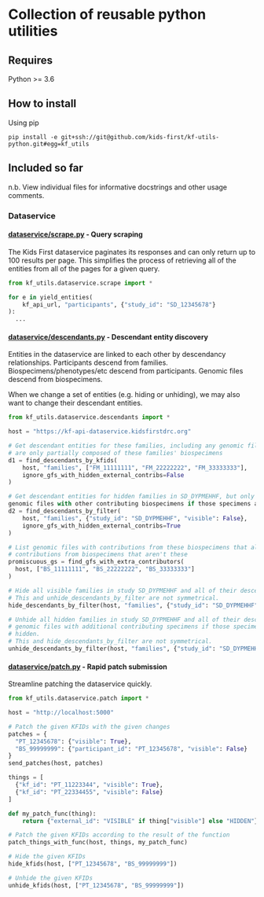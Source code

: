 # Collection of reusable python utilities

## Requires

Python >= 3.6

## How to install

Using pip

`pip install -e git+ssh://git@github.com/kids-first/kf-utils-python.git#egg=kf_utils`

## Included so far

n.b. View individual files for informative docstrings and other usage comments.

### Dataservice

#### [dataservice/scrape.py](kf_utils/dataservice/scrape.py) - Query scraping

The Kids First dataservice paginates its responses and can only return up
to 100 results per page. This simplifies the process of retrieving all
of the entities from all of the pages for a given query.

```Python
from kf_utils.dataservice.scrape import *

for e in yield_entities(
    kf_api_url, "participants", {"study_id": "SD_12345678"}
):
  ...
```

#### [dataservice/descendants.py](kf_utils/dataservice/descendants.py) - Descendant entity discovery

Entities in the dataservice are linked to each other by descendancy
relationships. Participants descend from families. Biospecimens/phenotypes/etc
descend from participants. Genomic files descend from biospecimens.

When we change a set of entities (e.g. hiding or unhiding), we may also want to
change their descendant entities.

```Python
from kf_utils.dataservice.descendants import *

host = "https://kf-api-dataservice.kidsfirstdrc.org"

# Get descendant entities for these families, including any genomic files that
# are only partially composed of these families' biospecimens
d1 = find_descendants_by_kfids(
    host, "families", ["FM_11111111", "FM_22222222", "FM_33333333"],
    ignore_gfs_with_hidden_external_contribs=False
)
```

```Python
# Get descendant entities for hidden families in SD_DYPMEHHF, but only include
genomic files with other contributing biospecimens if those specimens are visible
d2 = find_descendants_by_filter(
    host, "families", {"study_id": "SD_DYPMEHHF", "visible": False},
    ignore_gfs_with_hidden_external_contribs=True
)
```

```Python
# List genomic files with contributions from these biospecimens that also have
# contributions from biospecimens that aren't these
promiscuous_gs = find_gfs_with_extra_contributors(
  host, ["BS_11111111", "BS_22222222", "BS_33333333"]
)
```

```Python
# Hide all visible families in study SD_DYPMEHHF and all of their descendants.
# This and unhide_descendants_by_filter are not symmetrical.
hide_descendants_by_filter(host, "families", {"study_id": "SD_DYPMEHHF", "visible": True})
```

```Python
# Unhide all hidden families in study SD_DYPMEHHF and all of their descendants except for
# genomic files with additional contributing specimens if those specimens will remain
# hidden.
# This and hide_descendants_by_filter are not symmetrical.
unhide_descendants_by_filter(host, "families", {"study_id": "SD_DYPMEHHF", "visible": False})
```
#### [dataservice/patch.py](kf_utils/dataservice/patch.py) - Rapid patch submission

Streamline patching the dataservice quickly.

```Python
from kf_utils.dataservice.patch import *

host = "http://localhost:5000"

# Patch the given KFIDs with the given changes
patches = {
  "PT_12345678": {"visible": True},
  "BS_99999999": {"participant_id": "PT_12345678", "visible": False}
}
send_patches(host, patches)
```

```Python
things = [
  {"kf_id": "PT_11223344", "visible": True},
  {"kf_id": "PT_22334455", "visible": False}
]

def my_patch_func(thing):
    return {"external_id": "VISIBLE" if thing["visible"] else "HIDDEN"}

# Patch the given KFIDs according to the result of the function
patch_things_with_func(host, things, my_patch_func)
```

```Python
# Hide the given KFIDs
hide_kfids(host, ["PT_12345678", "BS_99999999"])
```

```Python
# Unhide the given KFIDs
unhide_kfids(host, ["PT_12345678", "BS_99999999"])
```
